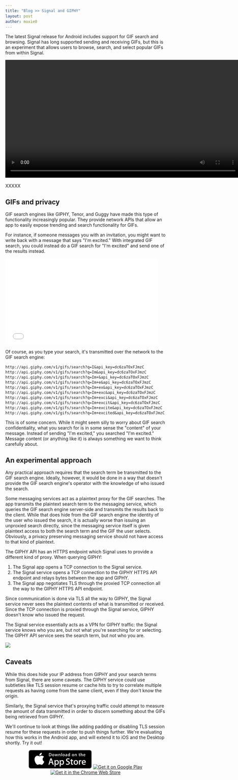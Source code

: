 ```yaml
---
title: "Blog >> Signal and GIPHY"
layout: post
author: moxie0
---
```


The latest Signal release for Android includes support for GIF search and browsing.  Signal has long
supported sending and receiving GIFs, but this is an experiment that allows users to browse, search, and select
popular GIFs from within Signal.

<video width="740" loop autoplay>
 <source src="/blog/images/giphy.webm" type="video/webm" /> 
 <source src="/blog/images/giphy.mp4" type="video/mp4" />
</video>

XXXXX

## GIFs and privacy

GIF search engines like GIPHY, Tenor, and Guggy have made this type of functionality increasingly popular. They
provide network APIs that allow an app to easily expose trending and search functionality for GIFs.

For instance, if someone messages you with an invitation, you might want to write back with a message that says
"I'm excited." With integrated GIF search, you could instead do a GIF search for "I'm excited" and send one of
the results instead.

<iframe src="//giphy.com/embed/3oEjHZPivwdJ0syhKE" width="480" height="268" frameBorder="0" class="giphy-embed" allowFullScreen></iframe>

<p></p>

Of course, as you type your search, it's transmitted over the network to the GIF search engine:

`````
http://api.giphy.com/v1/gifs/search?q=I&api_key=dc6zaTOxFJmzC
http://api.giphy.com/v1/gifs/search?q=Im&api_key=dc6zaTOxFJmzC
http://api.giphy.com/v1/gifs/search?q=Im+&api_key=dc6zaTOxFJmzC
http://api.giphy.com/v1/gifs/search?q=Im+e&api_key=dc6zaTOxFJmzC
http://api.giphy.com/v1/gifs/search?q=Im+ex&api_key=dc6zaTOxFJmzC
http://api.giphy.com/v1/gifs/search?q=Im+exc&api_key=dc6zaTOxFJmzC
http://api.giphy.com/v1/gifs/search?q=Im+exci&api_key=dc6zaTOxFJmzC
http://api.giphy.com/v1/gifs/search?q=Im+excit&api_key=dc6zaTOxFJmzC
http://api.giphy.com/v1/gifs/search?q=Im+excite&api_key=dc6zaTOxFJmzC
http://api.giphy.com/v1/gifs/search?q=Im+excited&api_key=dc6zaTOxFJmzC
`````

This is of some concern.  While it might seem silly to worry about GIF search confidentiality, what you search for is in
some sense the "content" of your message.  Instead of sending "I'm excited," you searched "I'm excited." Message content
(or anything like it) is always something we want to think carefully about.

## An experimental approach

Any practical approach requires that the search term be transmitted to the GIF search engine.  Ideally, however, it would be done
in a way that doesn't provide the GIF search engine's operator with the knowledge of who issued the search.

Some messaging services act as a plaintext proxy for the GIF searches.  The app transmits the plaintext search term to the
messaging service, which queries the GIF search engine server-side and transmits the results back to the client.  While
that does hide from the GIF search engine the identity of the user who issued the search, it is actually worse than issuing
an unproxied search directly, since the messaging service itself is given plaintext access to both the search term and the
GIF the user selects.  Obviously, a privacy preserving messaging service should not have access to that kind of plaintext.

The GIPHY API has an HTTPS endpoint which Signal uses to provide a different kind of proxy.  When querying GIPHY:

1. The Signal app opens a TCP connection to the Signal service.
1. The Signal service opens a TCP connection to the GIPHY HTTPS API endpoint and relays bytes between the app and GIPHY.
1. The Signal app negotiates TLS through the proxied TCP connection all the way to the GIPHY HTTPS API endpoint.

Since communication is done via TLS all the way to GIPHY, the Signal service never sees the plaintext contents
of what is transmitted or received.  Since the TCP connection is proxied through the Signal service, GIPHY doesn't
know who issued the request.

The Signal service essentially acts as a VPN for GIPHY traffic: the Signal service knows who you are, but not what
you're searching for or selecting.  The GIPHY API service sees the search term, but not who you are.

<img src="https://i.giphy.com/KQ6n4iPBTCAp2.gif"/>

## Caveats

While this does hide your IP address from GIPHY and your search terms from Signal, there are some caveats.  The GIPHY
service could use subtleties like TLS session resume or cache hits to try to correlate multiple requests as having
come from the same client, even if they don't know the origin.

Similarly, the Signal service that's proxying traffic could attempt to measure the amount of data transmitted in order to
discern something about the GIFs being retrieved from GIPHY.

We'll continue to look at things like adding padding or disabling TLS session resume for these requests in order to
push things further.  We're evaluating how this works in the Android app, and will extend it to iOS and the Desktop
shortly. Try it out!

<div class="badgebox" style="display: block; margin-left: auto; margin-right:auto; max-width:100%;text-align:center;">
<a href="https://itunes.apple.com/us/app/signal-private-messenger/id874139669"><img src="/blog/images/appstore.png" style="display:inline;margin-left:auto;margin-right:auto;"/></a>
<a href="https://play.google.com/store/apps/details?id=org.thoughtcrime.securesms">
  <img alt="Get it on Google Play"
       src="https://play.google.com/intl/en_us/badges/images/generic/en-play-badge.png" width="199" style="display:inline;"/></a>
<a href="https://chrome.google.com/webstore/detail/signal-private-messenger/bikioccmkafdpakkkcpdbppfkghcmihk">
  <img alt="Get it in the Chrome Web Store"
       src="https://developer.chrome.com/webstore/images/ChromeWebStore_BadgeWBorder_v2_206x58.png" style="display:inline;"/>
</a>
</div>
